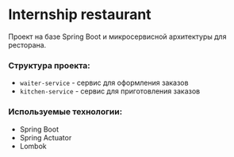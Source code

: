 # Internship restaurant

Проект на базе Spring Boot и микросервисной архитектуры для ресторана.

### Структура проекта:
* ```waiter-service``` - сервис для оформления заказов
* ```kitchen-service``` - сервис для приготовления заказов

### Используемые технологии:
* Spring Boot
* Spring Actuator
* Lombok